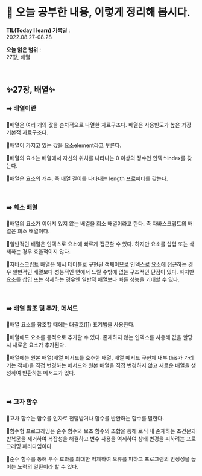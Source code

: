 # 📕 오늘 공부한 내용, 이렇게 정리해 봅시다.

**TIL(Today I learn) 기록일** : <br>
2022.08.27-08.28

**오늘 읽은 범위** : <br>
27장, 배열

<br>

## ✨**27장, 배열**✨

### ➡️ 배열이란

🔹배열은 여러 개의 값을 순차적으로 나열한 자료구조다. 배열은 사용빈도가 높은 가장 기본적 자료구조다.

🔹배열이 가지고 있는 값을 요소element라고 부른다.

🔹배열의 요소는 배열에서 자신의 위치를 나타나는 0 이상의 정수인 인덱스index를 갖는다.

🔹배열은 요소의 개수, 즉 배열 길이를 나타내는 length 프로퍼티를 갖는다.

<br>

### ➡️ 희소 배열

🔹배열의 요소가 이어져 있지 않는 배열을 희소 배열이라고 한다. 즉 자바스크립트의 배열은 희소 배열이다.

🔹일반적인 배열은 인덱스로 요소에 빠르게 접근할 수 있다. 하지만 요소를 삽입 또는 삭제하는 경우 효율적이지 않다.

🔹자바스크립트 배열은 해시 테이블로 구현된 객체이므로 인덱스로 요소에 접근하는 경우 일반적인 배열보다 성능적인 면에서 느릴 수밖에 없는 구조적인 단점이 있다. 하지만 요소를 삽입 또는 삭제하는 경우엔 일반적 배열보다 빠른 성능을 기대할 수 있다.

<br>

### ➡️ 배열 참조 및 추가, 메서드

🔹배열 요소를 참조할 때에는 대괄호([]) 표기법을 사용한다.

🔹배열에도 요소를 동적으로 추가할 수 있다. 존재하지 않는 인덱스를 사용해 값을 할당시 새로운 요소가 추가된다.

🔹배열에는 원본 배열(배열 메서드를 호추한 배열, 배열 메서드 구현체 내부 this가 가리키는 객체)을 직접 변경하는 메서드와 원본 배열을 직접 변경하지 않고 새로운 배열을 생성하여 반환하는 메서드가 있다.

<br>

### ➡️ 고차 함수

🔹고차 함수는 함수를 인자로 전달받거나 함수를 반환하는 함수를 말한다.

🔹함수형 프로그래밍은 순수 함수와 보조 함수의 조합을 통해 로직 내 존재하는 조건문과 반복문을 제거하여 복잡성을 해결하고 변수 사용을 억제하여 상태 변경을 피하려는 프로그래밍 패러다임이다.

🔹순수 함수를 통해 부수 효과를 최대한 억제하여 오류를 피하고 프로그램의 안정성을 높이는 노력의 일환이라 할 수 있다.
